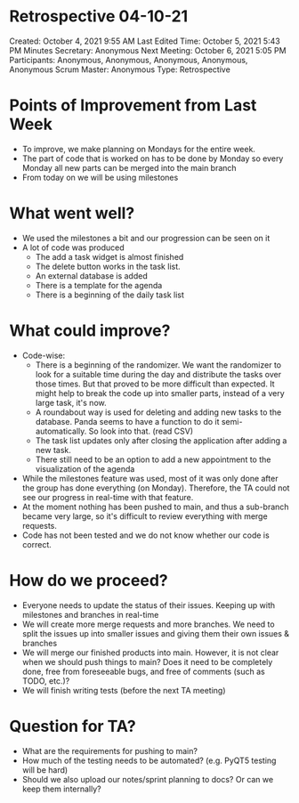 # Retrospective 04-10-21

Created: October 4, 2021 9:55 AM
Last Edited Time: October 5, 2021 5:43 PM
Minutes Secretary: Anonymous
Next Meeting: October 6, 2021 5:05 PM
Participants: Anonymous, Anonymous, Anonymous, Anonymous, Anonymous
Scrum Master: Anonymous
Type: Retrospective

# Points of Improvement from Last Week

- To improve, we make planning on Mondays for the entire week.
- The part of code that is worked on has to be done by Monday so every Monday all new parts can be merged into the main branch
- From today on we will be using milestones

# **What went well?**

- We used the milestones a bit and our progression can be seen on it
- A lot of code was produced
    - The add a task widget is almost finished
    - The delete button works in the task list.
    - An external database is added
    - There is a template for the agenda
    - There is a beginning of the daily task list

# What could improve?

- Code-wise:
    - There is a beginning of the randomizer. We want the randomizer to look for a suitable time during the day and distribute the tasks over those times. But that proved to be more difficult than expected. It might help to break the code up into smaller parts, instead of a very large task, it's now.
    - A roundabout way is used for deleting and adding new tasks to the database. Panda seems to have a function to do it semi-automatically. So look into that. (read CSV)
    - The task list updates only after closing the application after adding a new task.
    - There still need to be an option to add a new appointment to the visualization of the agenda
- While the milestones feature was used, most of it was only done after the group has done everything (on Monday). Therefore, the TA could not see our progress in real-time with that feature.
- At the moment nothing has been pushed to main, and thus a sub-branch became very large, so it's difficult to review everything with merge requests.
- Code has not been tested and we do not know whether our code is correct.

# How do we proceed?

- Everyone needs to update the status of their issues. Keeping up with milestones and branches in real-time
- We will create more merge requests and more branches. We need to split the issues up into smaller issues and giving them their own issues & branches
- We will merge our finished products into main. However, it is not clear when we should push things to main? Does it need to be completely done, free from foreseeable bugs, and free of comments (such as TODO, etc.)?
- We will finish writing tests (before the next TA meeting)

# Question for TA?

- What are the requirements for pushing to main?
- How much of the testing needs to be automated? (e.g. PyQT5 testing will be hard)
- Should we also upload our notes/sprint planning to docs? Or can we keep them internally?
